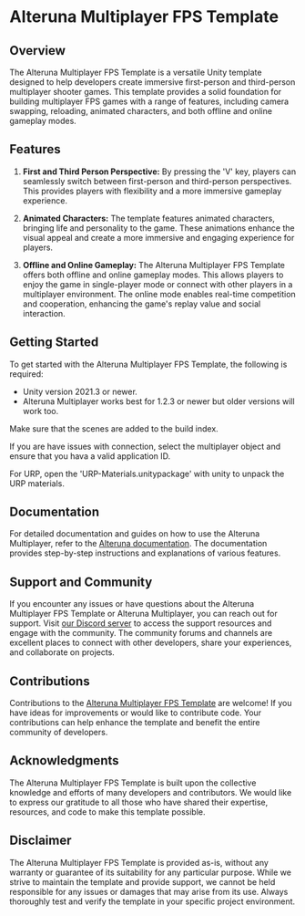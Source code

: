 # Alteruna Multiplayer FPS Template

## Overview

The Alteruna Multiplayer FPS Template is a versatile Unity template designed to help developers create immersive first-person and third-person multiplayer shooter games. This template provides a solid foundation for building multiplayer FPS games with a range of features, including camera swapping, reloading, animated characters, and both offline and online gameplay modes.

## Features

1. **First and Third Person Perspective:** By pressing the 'V' key, players can seamlessly switch between first-person and third-person perspectives. This provides players with flexibility and a more immersive gameplay experience.

2. **Animated Characters:** The template features animated characters, bringing life and personality to the game. These animations enhance the visual appeal and create a more immersive and engaging experience for players.

3. **Offline and Online Gameplay:** The Alteruna Multiplayer FPS Template offers both offline and online gameplay modes. This allows players to enjoy the game in single-player mode or connect with other players in a multiplayer environment. The online mode enables real-time competition and cooperation, enhancing the game's replay value and social interaction.

## Getting Started

To get started with the Alteruna Multiplayer FPS Template, the following is required:

* Unity version 2021.3 or newer.
* Alteruna Multiplayer works best for 1.2.3 or newer but older versions will work too.

Make sure that the scenes are added to the build index.

If you are have issues with connection, select the multiplayer object and ensure that you hava a valid application ID.

For URP, open the 'URP-Materials.unitypackage' with unity to unpack the URP materials.

## Documentation

For detailed documentation and guides on how to use the Alteruna Multiplayer, refer to the [Alteruna documentation](https://alteruna.github.io/au-multiplayer-api-docs). The documentation provides step-by-step instructions and explanations of various features.

## Support and Community

If you encounter any issues or have questions about the Alteruna Multiplayer FPS Template or Alteruna Multiplayer, you can reach out for support. Visit [our Discord server](https://discord.gg/QT8KTe2Hzk) to access the support resources and engage with the community. The community forums and channels are excellent places to connect with other developers, share your experiences, and collaborate on projects.

## Contributions

Contributions to the [Alteruna Multiplayer FPS Template](https://github.com/Alteruna/Multiplayer-FPS-Template) are welcome! If you have ideas for improvements or would like to contribute code. Your contributions can help enhance the template and benefit the entire community of developers.

## Acknowledgments

The Alteruna Multiplayer FPS Template is built upon the collective knowledge and efforts of many developers and contributors. We would like to express our gratitude to all those who have shared their expertise, resources, and code to make this template possible.

## Disclaimer

The Alteruna Multiplayer FPS Template is provided as-is, without any warranty or guarantee of its suitability for any particular purpose. While we strive to maintain the template and provide support, we cannot be held responsible for any issues or damages that may arise from its use. Always thoroughly test and verify the template in your specific project environment.
